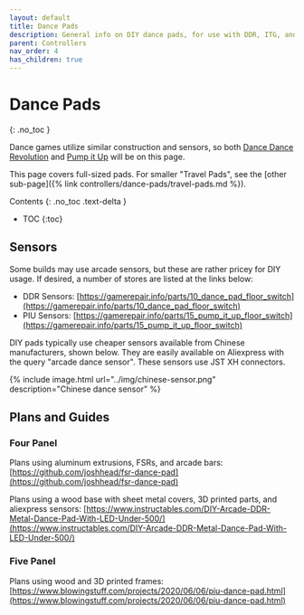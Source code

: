 ```yaml
---
layout: default
title: Dance Pads
description: General info on DIY dance pads, for use with DDR, ITG, and Pump It Up.
parent: Controllers
nav_order: 4
has_children: true
---
```


# Dance Pads
{: .no_toc }

Dance games utilize similar construction and sensors, so both [Dance Dance Revolution](https://remywiki.com/DanceDanceRevolution_Information) and [Pump it Up](https://en.wikipedia.org/wiki/Pump_It_Up_(video_game_series)) will be on this page.

This page covers full-sized pads. For smaller "Travel Pads", see the [other sub-page]({% link controllers/dance-pads/travel-pads.md %}).

Contents
{: .no_toc .text-delta }

- TOC
{:toc}

## Sensors

Some builds may use arcade sensors, but these are rather pricey for DIY usage. If desired, a number of stores are listed at the links below:
* DDR Sensors: [https://gamerepair.info/parts/10_dance_pad_floor_switch](https://gamerepair.info/parts/10_dance_pad_floor_switch)
* PIU Sensors: [https://gamerepair.info/parts/15_pump_it_up_floor_switch](https://gamerepair.info/parts/15_pump_it_up_floor_switch)

DIY pads typically use cheaper sensors available from Chinese manufacturers, shown below. They are easily available on Aliexpress with the query "arcade dance sensor". These sensors use JST XH connectors.

{% include image.html url="../img/chinese-sensor.png" description="Chinese dance sensor" %}

## Plans and Guides

### Four Panel

Plans using aluminum extrusions, FSRs, and arcade bars: [https://github.com/joshhead/fsr-dance-pad](https://github.com/joshhead/fsr-dance-pad)

Plans using a wood base with sheet metal covers, 3D printed parts, and aliexpress sensors: [https://www.instructables.com/DIY-Arcade-DDR-Metal-Dance-Pad-With-LED-Under-500/](https://www.instructables.com/DIY-Arcade-DDR-Metal-Dance-Pad-With-LED-Under-500/)

### Five Panel

Plans using wood and 3D printed frames: [https://www.blowingstuff.com/projects/2020/06/06/piu-dance-pad.html](https://www.blowingstuff.com/projects/2020/06/06/piu-dance-pad.html)